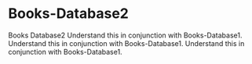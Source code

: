 # Books-Database2
Books Database2
Understand this in conjunction with Books-Database1.
Understand this in conjunction with Books-Database1.
Understand this in conjunction with Books-Database1.

